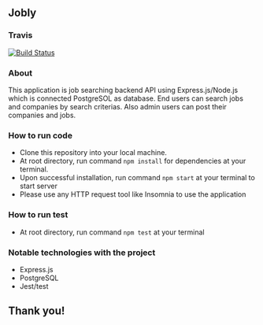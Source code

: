 ## Jobly
### Travis
[![Build Status](https://travis-ci.com/emitamago/express-jobly.svg?branch=master)](https://travis-ci.com/emitamago/express-jobly)

### About 
This application is job searching backend API using Express.js/Node.js which is connected PostgreSOL as database.
End users can search jobs and companies by search criterias. Also admin users can post their companies and jobs.

### How to run code
- Clone this repository into your local machine.
- At root directory, run command `npm install` for dependencies at your terminal.
- Upon successful installation, run command `npm start` at your terminal to start server
- Please use any HTTP request tool like Insomnia to use the application

### How to run test
- At root directory, run command `npm test` at your terminal

### Notable technologies with the project
- Express.js
- PostgreSQL
- Jest/test

## Thank you!
